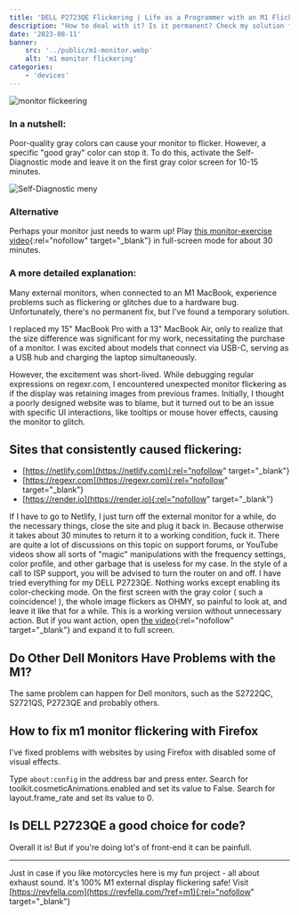 ```yaml
---
title: 'DELL P2723QE Flickering | Life as a Programmer with an M1 Flickering Monitor '
description: "How to deal with it? Is it permanent? Check my solution for a flickering monitor with an M1 chip."
date: '2023-08-11'
banner:
    src: '../public/m1-monitor.webp'
    alt: 'm1 monitor flickering'
categories:
    - 'devices'
---
```


![monitor flickeering](/m1-monitor.webp "Monitor flickering with M1 chip")

### In a nutshell:

Poor-quality gray colors can cause your monitor to flicker. However, a specific "good gray" color can stop it. To do this, activate the Self-Diagnostic mode and leave it on the first gray color screen for 10-15 minutes.

![Self-Diagnostic meny](/self-diagnostic.webp "flickering solution by self-diagnostic")

### Alternative

Perhaps your monitor just needs to warm up! Play [this monitor-exercise video](https://youtu.be/NPKTHZutvCE){:rel="nofollow" target="_blank"} in full-screen mode for about 30 minutes.

### A more detailed explanation:

Many external monitors, when connected to an M1 MacBook, experience problems such as flickering or glitches due to a hardware bug. Unfortunately, there's no permanent fix, but I've found a temporary solution.

I replaced my 15" MacBook Pro with a 13" MacBook Air, only to realize that the size difference was significant for my work, necessitating the purchase of a monitor. I was excited about models that connect via USB-C, serving as a USB hub and charging the laptop simultaneously.

However, the excitement was short-lived. While debugging regular expressions on regexr.com, I encountered unexpected monitor flickering as if the display was retaining images from previous frames. Initially, I thought a poorly designed website was to blame, but it turned out to be an issue with specific UI interactions, like tooltips or mouse hover effects, causing the monitor to glitch.

## Sites that consistently caused flickering:
- [https://netlify.com](https://netlify.com){:rel="nofollow" target="_blank"}
- [https://regexr.com](https://regexr.com){:rel="nofollow" target="_blank"}
- [https://render.io](https://render.io){:rel="nofollow" target="_blank"}

If I have to go to Netlify, I just turn off the external monitor for a while, do the necessary things, close the site and plug it back in. Because otherwise it takes about 30 minutes to return it to a working condition, fuck it. There are quite a lot of discussions on this topic on support forums, or YouTube videos show all sorts of "magic" manipulations with the frequency settings, color profile, and other garbage that is useless for my case. In the style of a call to ISP support, you will be advised to turn the router on and off. I have tried everything for my DELL P2723QE. Nothing works except enabling its color-checking mode. On the first screen with the gray color ( such a coincidence! ), the whole image flickers as OHMY, so painful to look at, and leave it like that for a while. This is a working version without unnecessary action. But if you want action, open [the video](https://youtu.be/NPKTHZutvCE){:rel="nofollow" target="_blank"} and expand it to full screen.

## Do Other Dell Monitors Have Problems with the M1?

The same problem can happen for Dell monitors, such as the S2722QC, S2721QS, P2723QE and probably others.

## How to fix m1 monitor flickering with Firefox


I've fixed problems with websites by using Firefox with disabled some of visual effects.

Type `about:config` in the address bar and press enter.
Search for toolkit.cosmeticAnimations.enabled and set its value to False.
Search for layout.frame_rate and set its value to 0.


## Is DELL P2723QE a good choice for code?

Overall it is! But if you're doing lot's of front-end it can be painfull.

---

Just in case if you like motorcycles here is my fun project - all about exhaust sound. It's 100% M1 external display flickering safe! Visit [https://revfella.com](https://revfella.com/?ref=m1){:rel="nofollow" target="_blank"}